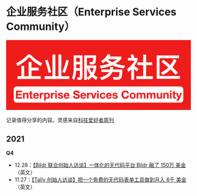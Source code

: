 # 企业服务社区（Enterprise Services Community）
![Logo](./assets/logo.png)

记录值得分享的内容。灵感来自[科技爱好者周刊](https://github.com/ruanyf/weekly)

## 2021
**Q4**

- 12.28：[【Bildr 联合创始人访谈】一体化的无代码平台 Bildr 融了 150万 美金](https://www.failory.com/interview/bildr) （英文）
- 11.27：[【Tally 创始人访谈】把一个免费的无代码表单工具做到月入 6千 美金](https://www.failory.com/interview/tally) （英文）
